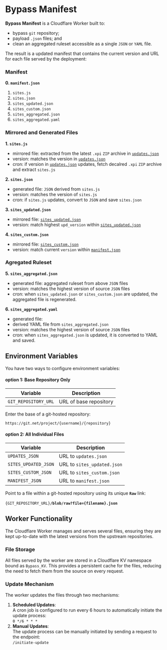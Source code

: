 # Bypass Manifest

**Bypass Manifest** is a Cloudflare Worker built to:

- bypass `git` repository;
- payload `.json` files; and
- clean an aggregated ruleset accessible as a single `JSON` or `YAML` file.

The result is a updated manifest that contains the current version and URL for each file served by the deployment:

### Manifest

**0. `manifest.json`**
   1. `sites.js`
   2. `sites.json`
   3. `sites_updated.json`
   4. `sites_custom.json`
   5. `sites_aggregated.json`
   6. `sites_aggregated.yaml`

### Mirrored and Generated Files
<!-- this section should not be eddited by Claude or Gemini -->

**1. `sites.js`**
   - mirrored file: extracted from the latest `.xpi` `ZIP` archive in [`updates.json`][UPDATES_JSON]
   - version: matches the version in [`updates.json`][UPDATES_JSON]
   - cron: if version in [`updates.json`][UPDATES_JSON] updates, fetch decalred `.xpi` `ZIP` archive and extract `sites.js`


**2. `sites.json`**
   - generated file: `JSON` derived from `sites.js`
   - version: matches the version of `sites.js`
   - cron: if `sites.js` updates, convert to `JSON` and save `sites.json`

**3. `sites_updated.json`**
   - mirrored file: [`sites_updated.json`][SITES_UPDATED_JSON]
   - version: match highest `upd_version` within [`sites_updated.json`][SITES_UPDATED_JSON]

**4. `sites_custom.json`**
   - mirrored file: [`sites_custom.json`][SITES_CUSTOM_JSON]
   - version: match current `version` within [`manifest.json`][MANIFEST_JSON]
   
   [UPDATES_JSON]: ../blob/raw?file=updates.json "URL to updates.json"
   [SITES_UPDATED_JSON]: ../blob/raw?file=sites_updated.json "URL to sites_updated.json"
   [SITES_CUSTOM_JSON]: ../blob/raw?file=sites_custom.json "URL to sites_custom.json"
   [MANIFEST_JSON]: ../blob/raw?file=manifest.json "URL to manifest.json"
   
### Agregated Ruleset

**5. `sites_aggregated.json`**
- generated file: aggregated ruleset from above `JSON` files
- version: matches the highest version of source `JSON` files
- cron: when `sites_updated.json` or `sites_custom.json` are updated, the aggregated file is regenerated.

**6. `sites_aggregated.yaml`**
- generated file:
- derived YAML file from `sites_aggregated.json`
- version: matches the highest version of source `JSON` files
- cron: when `sites_aggregated.json` is updated, it is converted to YAML and saved.

## Environment Variables

You have two ways to configure environment variables:

#### option 1: Base Repository Only

| Variable             | Description |
|----------------------|-------------|
| `GIT_REPOSITORY_URL` | URL of base repository |

Enter the base of a git-hosted repository:
```
https://git.net/project/{username}/{repository}
```

#### option 2: All Individual Files

| Variable             | Description |
|----------------------|-------------|
| `UPDATES_JSON`       | URL to `updates.json` |
| `SITES_UPDATED_JSON` | URL to `sites_updated.json` |
| `SITES_CUSTOM_JSON`  | URL to `sites_custom.json` |
| `MANIFEST_JSON`      | URL to `manifest.json` |

Point to a file within a git-hosted repository using its unique **`Raw`** link:

`{GIT_REPOSITORY_URL}`&zwj;**`/blob/raw?file={filename}.json`**

## Worker Functionality

The Cloudflare Worker manages and serves several files, ensuring they are kept up-to-date with the latest versions from the upstream repositories.

### File Storage

All files served by the worker are stored in a Cloudflare KV namespace bound as `Bypass_KV`. This provides a persistent cache for the files, reducing the need to fetch them from the source on every request.

### Update Mechanism

The worker updates the files through two mechanisms:

   1. **Scheduled Updates**: \
   A cron job is configured to run every 6 hours to automatically initiate the update process: \
   `0 */6 * * *`
   2. **Manual Updates**: \
   The update process can be manually initiated by sending a request to the endpoint: \
   `/initiate-update`


